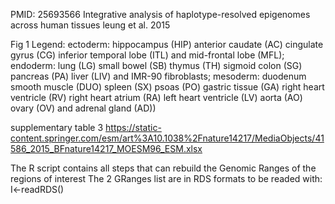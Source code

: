 PMID: 25693566
Integrative analysis of haplotype-resolved epigenomes across human tissues leung et al. 2015


Fig 1 Legend:
ectoderm: hippocampus (HIP)
anterior caudate (AC)
cingulate gyrus (CG)
inferior temporal lobe (ITL) and mid-frontal lobe (MFL); endoderm: lung (LG)
small bowel (SB)
thymus (TH)
sigmoid colon (SG)
pancreas (PA)
liver (LIV) and IMR-90 fibroblasts; mesoderm: duodenum smooth muscle (DUO)
spleen (SX)
psoas (PO)
gastric tissue (GA)
right heart ventricle (RV)
right heart atrium (RA)
left heart ventricle (LV)
aorta (AO)
ovary (OV) and adrenal gland (AD))

supplementary table 3
https://static-content.springer.com/esm/art%3A10.1038%2Fnature14217/MediaObjects/41586_2015_BFnature14217_MOESM96_ESM.xlsx

The R script contains all steps that can rebuild the Genomic Ranges of the regions of interest
The 2 GRanges list are in RDS formats to be readed with:
I<-readRDS()


